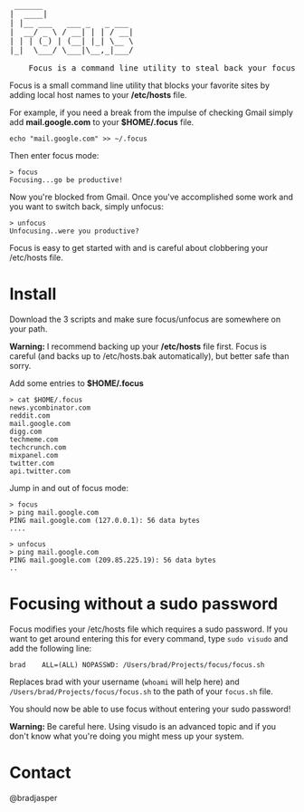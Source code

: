 <pre> ______
|  ____|
| |__ ___   ___ _   _ ___
|  __/ _ \ / __| | | / __|
| | | (_) | (__| |_| \__ \
|_|  \___/ \___|\__,_|___/

    Focus is a command line utility to steal back your focus.
</pre>

Focus is a small command line utility that blocks your favorite sites by adding local host names to your **/etc/hosts** file.

For example, if you need a break from the impulse of checking Gmail simply add **mail.google.com** to your **$HOME/.focus** file.

    echo "mail.google.com" >> ~/.focus

Then enter focus mode:

    > focus
    Focusing...go be productive!

Now you're blocked from Gmail. Once you've accomplished some work and you want to switch back, simply unfocus:

    > unfocus
    Unfocusing..were you productive?

Focus is easy to get started with and is careful about clobbering your /etc/hosts file.

# Install

Download the 3 scripts and make sure focus/unfocus are somewhere on your path.

**Warning:** I recommend backing up your **/etc/hosts** file first. Focus is careful (and backs up to /etc/hosts.bak automatically), but better safe than sorry.

Add some entries to **$HOME/.focus**

    > cat $HOME/.focus
    news.ycombinator.com
    reddit.com
    mail.google.com
    digg.com
    techmeme.com
    techcrunch.com
    mixpanel.com
    twitter.com
    api.twitter.com
        
Jump in and out of focus mode:

    > focus
    > ping mail.google.com
    PING mail.google.com (127.0.0.1): 56 data bytes
    ....

    > unfocus
    > ping mail.google.com
    PING mail.google.com (209.85.225.19): 56 data bytes
    ..

# Focusing without a sudo password

Focus modifies your /etc/hosts file which requires a sudo password. If you want to get around entering this for every command, type `sudo visudo` and add the following line:

    brad    ALL=(ALL) NOPASSWD: /Users/brad/Projects/focus/focus.sh                         

Replaces brad with your username (`whoami` will help here) and `/Users/brad/Projects/focus/focus.sh` to the path of your `focus.sh` file.

You should now be able to use focus without entering your sudo password!

**Warning:** Be careful here. Using visudo is an advanced topic and if you don't know what you're doing you might mess up your system.


# Contact
@bradjasper
